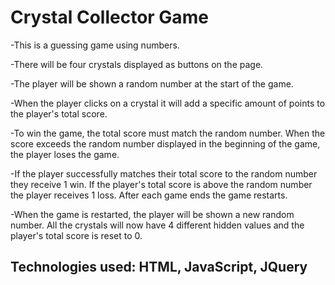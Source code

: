 # Crystal Collector Game

-This is a guessing game using numbers.

-There will be four crystals displayed as buttons on the page.

-The player will be shown a random number at the start of the game.

-When the player clicks on a crystal it will add a specific amount of points to the player's total score.

-To win the game, the total score must match the random number. When the score exceeds the random number displayed in the beginning of the game, the player loses the game.

-If the player successfully matches their total score to the random number they receive 1 win. If the player's total score is above the random number the player receives 1 loss. After each game ends the game restarts.

-When the game is restarted, the player will be shown a new random number. All the crystals will now have 4 different hidden values and the player's total score is reset to 0.

## Technologies used: HTML, JavaScript, JQuery
